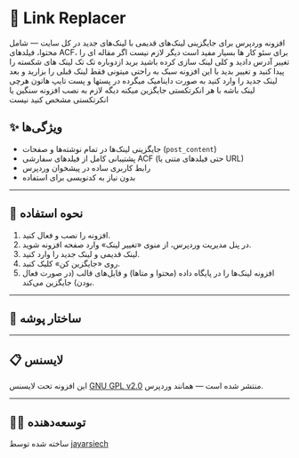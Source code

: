 # 🔗 Link Replacer

افزونه وردپرس برای جایگزینی لینک‌های قدیمی با لینک‌های جدید در کل سایت — شامل محتوا، فیلدهای ACF، 
برای سئو کار ها بسیار مفید است دیگر لازم نیست اگر مقاله ای را تغییر آدرس دادید و کلی لینک سازی کرده باشید برید ازدوباره تک تک لینک های شکسته را پیدا کنید و تغییر بدید
با این افزونه سبک به راحتی میتونی فقط لینک قبلی را بزارید و بعد لینک جدید را وارد کنید
به صورت داینامیک میگرده در پستها و پست تایپ هاتون هرچی لینک باشه با هر انکرتکستی جایگزین میکنه دیگه لازم به نصب افزونه سنگین یا انکرتکستی مشخص کنید نیست

## ✨ ویژگی‌ها

- جایگزینی لینک‌ها در تمام نوشته‌ها و صفحات (`post_content`)
- پشتیبانی کامل از فیلدهای سفارشی ACF (حتی فیلدهای متنی یا URL)
- رابط کاربری ساده در پیشخوان وردپرس
- بدون نیاز به کدنویسی برای استفاده

---

## 🚀 نحوه استفاده

1. افزونه را نصب و فعال کنید.
2. در پنل مدیریت وردپرس، از منوی «تغییر لینک» وارد صفحه افزونه شوید.
3. لینک قدیمی و لینک جدید را وارد کنید.
4. روی «جایگزین کن» کلیک کنید.
5. افزونه لینک‌ها را در پایگاه داده (محتوا و متاها) و فایل‌های قالب (در صورت فعال بودن) جایگزین می‌کند.

---

## 📂 ساختار پوشه

---

## 📋 لایسنس

این افزونه تحت لایسنس [GNU GPL v2.0](https://www.gnu.org/licenses/old-licenses/gpl-2.0.html) منتشر شده است — همانند وردپرس.

---

## 👨‍💻 توسعه‌دهنده

ساخته شده توسط [jayarsiech](https://instagram.com/jayarsiech)


